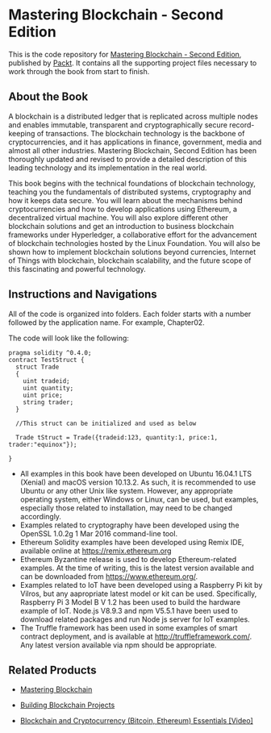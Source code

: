 # Mastering Blockchain - Second Edition
This is the code repository for [Mastering Blockchain - Second Edition](https://www.packtpub.com/big-data-and-business-intelligence/mastering-blockchain-second-edition?utm_source=github&utm_medium=repository&utm_campaign=9781788839044), published by [Packt](https://www.packtpub.com/). It contains all the supporting project files necessary to work through the book from start to finish.
## About the Book
A blockchain is a distributed ledger that is replicated across multiple nodes and enables immutable, transparent and cryptographically secure record-keeping of transactions. The blockchain technology is the backbone of cryptocurrencies, and it has applications in finance, government, media and almost all other industries. Mastering Blockchain, Second Edition has been thoroughly updated and revised to provide a detailed description of this leading technology and its implementation in the real world.

This book begins with the technical foundations of blockchain technology, teaching you the fundamentals of distributed systems, cryptography and how it keeps data secure. You will learn about the mechanisms behind cryptocurrencies and how to develop applications using Ethereum, a decentralized virtual machine. You will also explore different other blockchain solutions and get an introduction to business blockchain frameworks under Hyperledger, a collaborative effort for the advancement of blockchain technologies hosted by the Linux Foundation. You will also be shown how to implement blockchain solutions beyond currencies, Internet of Things with blockchain, blockchain scalability, and the future scope of this fascinating and powerful technology.
## Instructions and Navigations
All of the code is organized into folders. Each folder starts with a number followed by the application name. For example, Chapter02.

The code will look like the following:
```
pragma solidity ^0.4.0; 
contract TestStruct { 
  struct Trade 
  { 
    uint tradeid; 
    uint quantity; 
    uint price;  
    string trader; 
  } 
 
  //This struct can be initialized and used as below 
 
  Trade tStruct = Trade({tradeid:123, quantity:1, price:1, trader:"equinox"}); 
 
} 
```

* All examples in this book have been developed on Ubuntu 16.04.1 LTS (Xenial) and macOS version 10.13.2. As such, it is recommended to use Ubuntu or any other Unix like system. However, any appropriate operating system, either Windows or Linux, can be used, but examples, especially those related to installation, may need to be changed accordingly.
* Examples related to cryptography have been developed using the OpenSSL 1.0.2g 1 Mar 2016 command-line tool.
* Ethereum Solidity examples have been developed using Remix IDE, available online at https://remix.ethereum.org
* Ethereum Byzantine release is used to develop Ethereum-related examples. At the time of writing, this is the latest version available and can be downloaded from https://www.ethereum.org/.
* Examples related to IoT have been developed using a Raspberry Pi kit by Vilros, but any aapropriate latest model or kit can be used. Specifically, Raspberry Pi 3 Model B V 1.2 has been used to build the hardware example of IoT. Node.js V8.9.3 and npm V5.5.1 have been used to download related packages and run Node js server for IoT examples.
* The Truffle framework has been used in some examples of smart contract deployment, and is available at http://truffleframework.com/. Any latest version available via npm should be appropriate.

## Related Products
* [Mastering Blockchain](https://www.packtpub.com/big-data-and-business-intelligence/mastering-blockchain?utm_source=github&utm_medium=repository&utm_campaign=9781787125445)

* [Building Blockchain Projects](https://www.packtpub.com/big-data-and-business-intelligence/building-blockchain-projects?utm_source=github&utm_medium=repository&utm_campaign=9781787122147)

* [Blockchain and Cryptocurrency (Bitcoin, Ethereum) Essentials [Video]](https://www.packtpub.com/application-development/blockchain-and-cryptocurrency-bitcoin-ethereum-essentials-video?utm_source=github&utm_medium=repository&utm_campaign=9781788990837)
